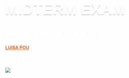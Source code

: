 
<!doctype html>
<html>

<body>
 <section>
 <h1>
 Midterm Exam
 </h1>
 <h2>
 IM1200 Basic Web Design
 </h2>
 <h4>
 <a href="http://www.luisapou.me">Luisa Pou</a>
 </h4>
 <h4>
 May 6, 2015
 </h4>
 <img src="http://www.w3.org/html/logo/#downloads" alt="HTML5 logo">
 </section>
</body>
</html>

<head>
 <style>
  body {
  color: white;
  background-image: url(http://wholesalefumigations.com/wp-content/uploads/2014/07/background-dark-wood-panel.jpg);
 }
 h1 {
  font-size: 48px;
  text-shadow: 0 2px 0 #c9c9c9;
  font-family: Geneva, Verdana, 'Lucida Sans', 'Lucida Grande', 'Lucida Sans Unicode', sans-serif;
 }
 h1, h2, h3, h4 {
  text-transform: uppercase;
 }
 a {
  color: #f06529;
 }
 </style>
</head>

